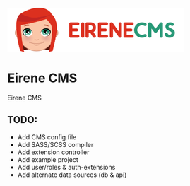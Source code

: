 ![alt text](https://raw.githubusercontent.com/SharkeyO/EireneCMS/master/EireneCMS.png)

# Eirene CMS

Eirene CMS

## TODO:

- Add CMS config file
- Add SASS/SCSS compiler
- Add extension controller
- Add example project
- Add user/roles & auth-extensions
- Add alternate data sources (db & api)
